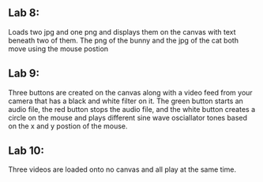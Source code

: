 ## Lab 8:
Loads two jpg and one png and displays them on the canvas with text beneath two of them. The png of the bunny and the jpg of the cat both move using the mouse postion
## Lab 9:
Three buttons are created on the canvas along with a video feed from your camera that has a black and white filter on it. The green button starts an audio file, the red button stops the audio file, and the white button creates a circle on the mouse and plays different sine wave osciallator tones based on the x and y postion of the mouse.
## Lab 10:
Three videos are loaded onto no canvas and all play at the same time.
